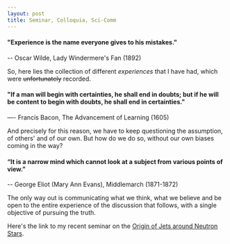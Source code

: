 ```yaml
---
layout: post
title: Seminar, Colloquia, Sci-Comm
---
```

#### "Experience is the name everyone gives to his mistakes."
-- Oscar Wilde, Lady Windermere's Fan (1892)

So, here lies the collection of different _experiences_ that I have had, which were ~~unfortunately~~ recorded.

#### "If a man will begin with certainties, he shall end in doubts; but if he will be content to begin with doubts, he shall end in certainties."
—- Francis Bacon, The Advancement of Learning (1605)

And precisely for this reason, we have to keep questioning the assumption, of others' and of our own. But how do we do so, without our own biases coming in the way?

#### “It is a narrow mind which cannot look at a subject from various points of view.”
-- George Eliot (Mary Ann Evans), Middlemarch (1871-1872)

The only way out is communicating what we think, what we believe and be open to the entire experience of the discussion that follows, with a single objective of pursuing the truth.

Here's the link to my recent seminar on the [Origin of Jets around Neutron Stars](https://youtu.be/y_XMcYJ5dL4).
